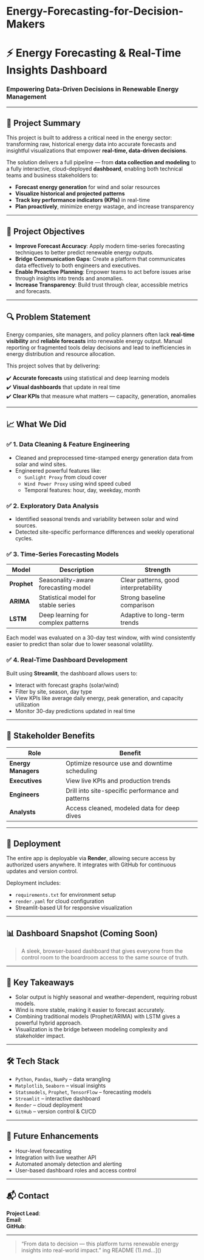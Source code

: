 

# Energy-Forecasting-for-Decision-Makers


# ⚡ Energy Forecasting & Real-Time Insights Dashboard

### Empowering Data-Driven Decisions in Renewable Energy Management

---

## 🧭 Project Summary

This project is built to address a critical need in the energy sector: transforming raw, historical energy data into accurate forecasts and insightful visualizations that empower **real-time, data-driven decisions**.

The solution delivers a full pipeline — from **data collection and modeling** to a fully interactive, cloud-deployed **dashboard**, enabling both technical teams and business stakeholders to:

- **Forecast energy generation** for wind and solar resources
- **Visualize historical and projected patterns**
- **Track key performance indicators (KPIs)** in real-time
- **Plan proactively**, minimize energy wastage, and increase transparency

---

## 🎯 Project Objectives

- **Improve Forecast Accuracy**: Apply modern time-series forecasting techniques to better predict renewable energy outputs.
- **Bridge Communication Gaps**: Create a platform that communicates data effectively to both engineers and executives.
- **Enable Proactive Planning**: Empower teams to act before issues arise through insights into trends and anomalies.
- **Increase Transparency**: Build trust through clear, accessible metrics and forecasts.

---

## 🔍 Problem Statement

Energy companies, site managers, and policy planners often lack **real-time visibility** and **reliable forecasts** into renewable energy output. Manual reporting or fragmented tools delay decisions and lead to inefficiencies in energy distribution and resource allocation.

This project solves that by delivering:

✔️ **Accurate forecasts** using statistical and deep learning models  
✔️ **Visual dashboards** that update in real time  
✔️ **Clear KPIs** that measure what matters — capacity, generation, anomalies

---

## 📈 What We Did

### ✅ 1. **Data Cleaning & Feature Engineering**
- Cleaned and preprocessed time-stamped energy generation data from solar and wind sites.
- Engineered powerful features like:
  - `Sunlight Proxy` from cloud cover
  - `Wind Power Proxy` using wind speed cubed
  - Temporal features: hour, day, weekday, month

### ✅ 2. **Exploratory Data Analysis**
- Identified seasonal trends and variability between solar and wind sources.
- Detected site-specific performance differences and weekly operational cycles.

### ✅ 3. **Time-Series Forecasting Models**
| Model   | Description | Strength |
|---------|-------------|----------|
| **Prophet** | Seasonality-aware forecasting model | Clear patterns, good interpretability |
| **ARIMA**   | Statistical model for stable series | Strong baseline comparison |
| **LSTM**    | Deep learning for complex patterns | Adaptive to long-term trends |

Each model was evaluated on a 30-day test window, with wind consistently easier to predict than solar due to lower seasonal volatility.

### ✅ 4. **Real-Time Dashboard Development**
Built using **Streamlit**, the dashboard allows users to:
- Interact with forecast graphs (solar/wind)
- Filter by site, season, day type
- View KPIs like average daily energy, peak generation, and capacity utilization
- Monitor 30-day predictions updated in real time

---

## 💼 Stakeholder Benefits

| Role               | Benefit |
|--------------------|---------|
| **Energy Managers** | Optimize resource use and downtime scheduling |
| **Executives**      | View live KPIs and production trends |
| **Engineers**       | Drill into site-specific performance and patterns |
| **Analysts**        | Access cleaned, modeled data for deep dives |

---

## 🚀 Deployment

The entire app is deployable via **Render**, allowing secure access by authorized users anywhere. It integrates with GitHub for continuous updates and version control.

Deployment includes:
- `requirements.txt` for environment setup
- `render.yaml` for cloud configuration
- Streamlit-based UI for responsive visualization

---

## 📊 Dashboard Snapshot (Coming Soon)

> A sleek, browser-based dashboard that gives everyone from the control room to the boardroom access to the same source of truth.

---

## 🧠 Key Takeaways

- Solar output is highly seasonal and weather-dependent, requiring robust models.
- Wind is more stable, making it easier to forecast accurately.
- Combining traditional models (Prophet/ARIMA) with LSTM gives a powerful hybrid approach.
- Visualization is the bridge between modeling complexity and stakeholder impact.

---

## 🛠 Tech Stack

- `Python`, `Pandas`, `NumPy` – data wrangling
- `Matplotlib`, `Seaborn` – visual insights
- `Statsmodels`, `Prophet`, `TensorFlow` – forecasting models
- `Streamlit` – interactive dashboard
- `Render` – cloud deployment
- `GitHub` – version control & CI/CD

---

## 📌 Future Enhancements

- Hour-level forecasting
- Integration with live weather API
- Automated anomaly detection and alerting
- User-based dashboard roles and access control

---

## 📬 Contact

**Project Lead**:  
**Email**:   
**GitHub**: 

---

> “From data to decision — this platform turns renewable energy insights into real-world impact.”
ing README (1).md…]()
